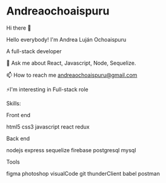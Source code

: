 # Andreaochoaispuru
Hi there 👋

Hello everybody! I'm Andrea Luján Ochoaispuru

A full-stack developer

💬 Ask me about React, Javascript, Node, Sequelize.

📫 How to reach me andreaochoaispuru@gmail.com

⚡I'm interesting in Full-stack role

Skills:

Front end  

html5 css3 javascript react redux

Back end  

nodejs express sequelize firebase postgresql mysql

Tools  

figma photoshop visualCode git thunderClient babel postman
